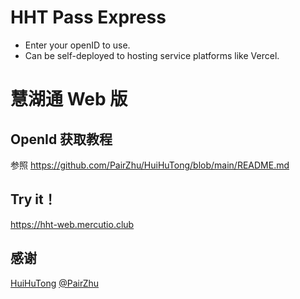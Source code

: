 # HHT Pass Express
- Enter your openID to use.
- Can be self-deployed to hosting service platforms like Vercel.

# 慧湖通 Web 版
## OpenId 获取教程
参照 https://github.com/PairZhu/HuiHuTong/blob/main/README.md

## Try it！
https://hht-web.mercutio.club

## 感谢
[HuiHuTong](https://github.com/PairZhu/HuiHuTong)
[@PairZhu](https://github.com/PairZhu)